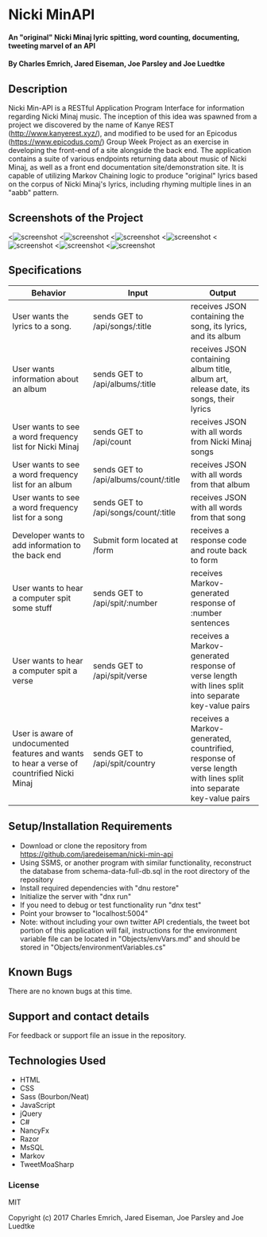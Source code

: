# Nicki MinAPI

#### An "original" Nicki Minaj lyric spitting, word counting, documenting, tweeting marvel of an API

#### By Charles Emrich, Jared Eiseman, Joe Parsley and Joe Luedtke

## Description
Nicki Min-API is a RESTful Application Program Interface for information regarding Nicki Minaj music. The inception of this idea was spawned from a project we discovered by the name of Kanye REST (http://www.kanyerest.xyz/), and modified to be used for an Epicodus (https://www.epicodus.com/) Group Week Project as an exercise in developing the front-end of a site alongside the back end. The application contains a suite of various endpoints returning data about music of Nicki Minaj, as well as a front end documentation site/demonstration site. It is capable of utilizing Markov Chaining logic to produce "original" lyrics based on the corpus of Nicki Minaj's lyrics, including rhyming multiple lines in an "aabb" pattern.

## Screenshots of the Project
  <![screenshot]('./Content/img/screenshots/landing.png')  <![screenshot]('/Content/img/screenshots/doc1.png')  <![screenshot]('/Content/img/screenshots/doc2.png')  <![screenshot]('/Content/img/screenshots/modal1.png')  <![screenshot]('/Content/img/screenshots/spit-verse.png')  <![screenshot]('/Content/img/screenshots/lorem-minaj.png')  <![screenshot]('/Content/img/screenshots/about.png')  

## Specifications
| Behavior | Input | Output |
| - | - | - |
| User wants the lyrics to a song. | sends GET to /api/songs/:title | receives JSON containing the song, its lyrics, and its album |
| User wants information about an album  | sends GET to /api/albums/:title | receives JSON containing album title, album art, release date, its songs, their lyrics |
| User wants to see a word frequency list for Nicki Minaj | sends GET to /api/count | receives JSON with all words from Nicki Minaj songs |
| User wants to see a word frequency list for an album | sends GET to /api/albums/count/:title | receives JSON with all words from that album |
| User wants to see a word frequency list for a song | sends GET to /api/songs/count/:title | receives JSON with all words from that song |
| Developer wants to add information to the back end | Submit form located at /form | receives a response code and route back to form |
| User wants to hear a computer spit some stuff | sends GET to /api/spit/:number | receives Markov-generated response of :number sentences |
| User wants to hear a computer spit a verse | sends GET to /api/spit/verse | receives a Markov-generated response of verse length with lines split into separate key-value pairs |
| User is aware of undocumented features and wants to hear a verse of countrified Nicki Minaj | sends GET to /api/spit/country | receives a Markov-generated, countrified, response of verse length with lines split into separate key-value pairs |

## Setup/Installation Requirements

* Download or clone the repository from https://github.com/jaredeiseman/nicki-min-api
* Using SSMS, or another program with similar functionality, reconstruct the database from schema-data-full-db.sql in the root directory of the repository
* Install required dependencies with "dnu restore"
* Initialize the server with "dnx run"
* If you need to debug or test functionality run "dnx test"
* Point your browser to "localhost:5004"
* Note: without including your own twitter API credentials, the tweet bot portion of this application will fail, instructions for the environment variable file can be located in "Objects/envVars.md" and should be stored in "Objects/environmentVariables.cs"

## Known Bugs

There are no known bugs at this time.

## Support and contact details

For feedback or support file an issue in the repository.

## Technologies Used

* HTML
* CSS
* Sass (Bourbon/Neat)
* JavaScript
* jQuery
* C#
* NancyFx
* Razor
* MsSQL
* Markov
* TweetMoaSharp

### License

MIT

Copyright (c) 2017 Charles Emrich, Jared Eiseman, Joe Parsley and Joe Luedtke
